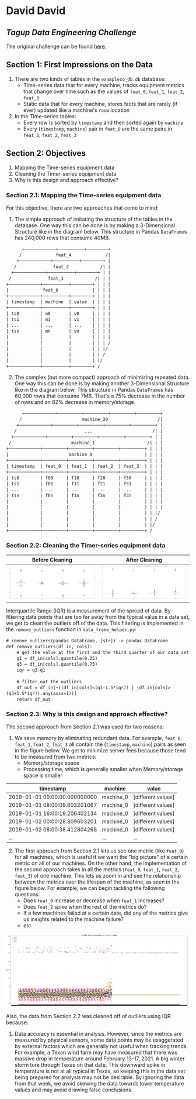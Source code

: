 # David David
## _Tagup Data Engineering Challenge_

The original challenge can be found [here](https://github.com/tagup/ops-challenges/tree/master/data-engineering).

## Section 1: First Impressions on the Data
1. There are two kinds of tables in the ```exampleco_db.db``` database:
   - Time-series data that for every machine, tracks equipment metrics that change over time such as the values of ```feat_0```, ```feat_1```, ```feat_2```, ```feat_3```
   - Static data that for every machine, stores facts that are rarely (if ever) updated like a machine's ```room``` location
2. In the Time-series tables:
   - Every row is sorted by ```timestamp``` and then sorted again by ```machine```
   - Every (```timestamp```, ```machine```) pair in ```feat_0``` are the same pairs in ```feat_1```, ```feat_2```, ```feat_3```

## Section 2: Objectives
1. Mapping the Time-series equipment data
2. Cleaning the Timer-series equipment data
3. Why is this design and approach effective?


### Section 2.1: Mapping the Time-series equipment data
For this objective, there are two approaches that come to mind:
1. The simple approach of imitating the structure of the tables in the database. One way this can be done is by making a 3-Dimensional Structure like in the diagram below. This structure in Pandas ```DataFrame```s has 240,000 rows that consume 40MB.
```
      +────────────+──────────+────────+
     /             feat_4             /|
    +────────────+──────────+────────+ |
   /              feat_2            /| |
  +────────────+──────────+────────+ | |
 /              feat_1            /| | |
+────────────+──────────+────────+ | | |
|             feat_0             | | | |
+────────────+──────────+────────+ | | |
| timestamp  | machine  | value  | | | |
+────────────+──────────+────────+ | | |
| ts0        | m0       | v0     | | | |
| ts1        | m1       | v1     | | | |
| ...        | ...      | ...    | | | |
| tsn        | mn       | vn     | | | |
|            |          |        | | | |
|            |          |        | | | /
|            |          |        | | |/
|            |          |        | | /
|            |          |        | |/
+────────────+──────────+────────+ /
```
2. The complex (but more compact) approach of minimizing repeated data. One way this can be done is by making another 3-Dimensional Structure like in the diagram below. This structure in Pandas ```DataFrame```s has 60,000 rows that consume 7MB. That's a 75% decrease in the number of rows and an 82% decrease in memory/storage. 
```
      +────────────+─────────+─────────+─────────+─────────+
     /                       machine_20                   /| 
    +────────────+─────────+─────────+─────────+─────────+ |
   /                          ...                       /| |
  +────────────+─────────+─────────+─────────+─────────+ | |
 /                       machine_1                    /| | |
+────────────+─────────+─────────+─────────+─────────+ | | |
|                       machine_0                    | | | |
+────────────+─────────+─────────+─────────+─────────+ | | |
| timestamp  | feat_0  | feat_1  | feat_2  | feat_3  | | | |
+────────────+─────────+─────────+─────────+─────────+ | | |
| ts0        | f00     | f10     | f20     | f30     | | | |
| ts1        | f01     | f11     | f21     | f31     | | | |
| ...        | ...     | ...     | ...     | ...     | | | |
| tsn        | f0n     | f1n     | f2n     | f3n     | | | |
|            |         |         |         |         | | | |
|            |         |         |         |         | | | |
|            |         |         |         |         | | |/
|            |         |         |         |         | | / 
|            |         |         |         |         | |/
+────────────+─────────+─────────+─────────+─────────+ /
```

### Section 2.2: Cleaning the Timer-series equipment data
Before Cleaning            |  After Cleaning
:-------------------------:|:-------------------------:
![Box Plot before filtering](images/unfiltered_box_plot.PNG)  |  ![Box Plot after filtering](/images/filtered_box_plot.PNG)

Interquartile Range (IQR) is a measurement of the spread of data. By filtering data points that are too far away from the typical value in a data set, we get to clean the outliers off of the data. This filtering is implemented in the ```remove_outliers``` function in ```data_frame_helper.py```:
```
# remove_outliers(pandas DataFrame, [str]) -> pandas DataFrame
def remove_outliers(df_in, cols):
    # get the value at the first and the third quarter of our data set
    q1 = df_in[cols].quantile(0.25)
    q3 = df_in[cols].quantile(0.75)
    iqr = q3-q1

    # filter out the outliers
    df_out = df_in[~((df_in[cols]<(q1-1.5*iqr)) | (df_in[cols]>(q3+1.5*iqr)).any(axis=1))]
    return df_out
```

### Section 2.3: Why is this design and approach effective?
The second approach from Section 2.1 was used for two reasons:
1. We save memory by eliminating redundant data. For example, ```feat_0```, ```feat_1```, ```feat_2```, ```feat_3``` all contain the (```timestamp```, ```machine```) pairs as seen in the figure below. We get to minimize server fees because those tend to be measured from two metrics:
   - Memory/storage space
   - Processing time, which is generally smaller when Memory/storage space is smaller

| timestamp | machine | value |
| ------ | ------ | ------ |
| 2019-01-01 00:00:00.000000000 | machine_0 | [different values] |
| 2019-01-01 08:00:09.603201067 | machine_0 | [different values] |
| 2019-01-01 16:00:19.206402134 | machine_0 | [different values] |
| 2019-01-02 00:00:28.809603201 | machine_0 | [different values] |
| 2019-01-02 08:00:38.412804268 | machine_0 | [different values] |
| ... | ... | ... |
2. The first approach from Section 2.1 lets us see one metric (like ```feat_0```) for all machines, which is useful if we want the "big picture" of a certain metric on all of our machines. On the other hand, the implementation of the second approach takes in all the metrics (```feat_0```, ```feat_1```, ```feat_2```, ```feat_3```) of one machine. This lets us zoom in and see the relationship between the metrics over the lifespan of the machine, as seen in the figure below. For example, we can begin tackling the following questions:
   - Does ```feat_0``` increase or decrease when ```feat_1``` increases?
   - Does ```feat_2``` spike when the rest of the metrics do?
   - If a few machines failed at a certain date, did any of the metrics give us insights related to the machine failure?
   - etc

![Scatter Plot after filtering](/images/filtered_scatter_plot.PNG)

Also, the data from Section 2.2 was cleaned off of outliers using IQR because:
1. Data accuracy is essential in analysis. However, since the metrics are measured by physical sensors, some data points may be exaggerated by external factors which are generally not useful when tracking trends. For example, a Texan wind farm may have measured that there was massive drop in temperature around February 13-17, 2021. A big winter storm tore through Texas on that date. This downward spike in temperature is not at all typical in Texas, so keeping this in the data set being prepared for analysis may not be desirable. By ignoring the data from that week, we avoid skewing the data towards lower temperature values and may avoid drawing false conclusions.
